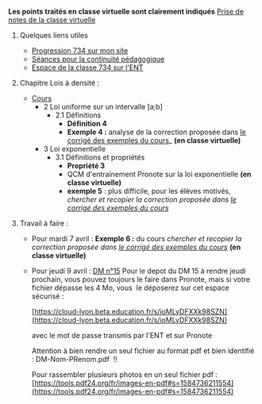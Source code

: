 __Les points traités en classe virtuelle sont clairement indiqués__
[Prise de notes de la classe virtuelle](notes/2020-04-06-Note-11-13.pdf)

1. Quelques liens utiles 
   * [Progression 734 sur mon site](http://www.frederic-junier.org/TS2020/Progression/TS_2020.html)
   * [Séances pour la continuité pédagogique](https://frederic-junier.github.io/TS-2019-2020/)
   * [Espace de la classe 734 sur l'ENT](https://le-parc.ent.auvergnerhonealpes.fr/classes/classe-734/mathematiques/)

2. Chapitre Lois à densité :
   * [Cours](http://frederic-junier.org/TS2020/Cours/TSCoursLoiDensite2019V1-prof-Web.pdf)
     * 2 Loi uniforme sur un intervalle [a;b]
       * 2.1 Définitions
         * __Définition 4__
         * __Exemple 4 :__ analyse de la correction proposée dans [le corrigé des exemples du cours](../LoisDensite/CorrigeExemplesCoursLoisDensite2019.pdf)_   __(en classe virtuelle)__
     * 3 Loi exponentielle
       * 3.1 Définitions et propriétés
         * __Propriété 3__
         * QCM d'entrainement Pronote sur la loi exponentielle __(en classe virtuelle)__
         * __exemple 5__ : plus difficile, pour les élèves motivés, _chercher  et recopier  la correction proposée dans [le corrigé des exemples du cours](../LoisDensite/CorrigeExemplesCoursLoisDensite2019.pdf)_
         
3. Travail à faire :
   * Pour mardi  7 avril :  __Exemple 6 :__  du cours _chercher  et recopier  la correction proposée dans [le corrigé des exemples du cours](../LoisDensite/CorrigeExemplesCoursLoisDensite2019.pdf)_   __(en classe virtuelle)__
   * Pour jeudi 9 avril :  [DM n°15](http://frederic-junier.org/TS2020/Cours/TS-DM15-2020-Web.pdf)
    Pour le depot du DM 15 à rendre jeudi prochain, vous pouvez toujours le faire dans Pronote, mais si votre fichier dépasse les 4 Mo, vous  le déposerez sur cet espace sécurisé :

        [https://cloud-lyon.beta.education.fr/s/ioMLyDFXXk98SZN](https://cloud-lyon.beta.education.fr/s/ioMLyDFXXk98SZN)


        avec le mot de passe transmis par l'ENT et sur Pronote


        Attention à bien rendre un seul fichier au format pdf et bien identifié  : DM-Nom-PRenom.pdf  !!

        Pour rassembler plusieurs photos en un seul fichier pdf :   [https://tools.pdf24.org/fr/images-en-pdf#s=1584736211554](https://tools.pdf24.org/fr/images-en-pdf#s=1584736211554)